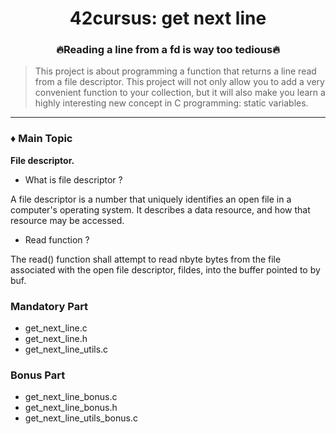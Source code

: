 <div align="center">

# 42cursus: get next line
### 🔥Reading a line from a fd is way too tedious🔥
</div>

> This project is about programming a function that returns a line
read from a file descriptor. This project will not only allow you to add a very convenient function to your collection,
but it will also make you learn a highly interesting new concept in C programming: static
variables.

---
### ♦️ Main Topic
**File descriptor.**
- What is file descriptor ?

A file descriptor is a number that uniquely identifies an open file in a computer's operating system. It describes a data resource, and how that resource may be accessed.

- Read function ?

The read() function shall attempt to read nbyte bytes from the file associated with the open file descriptor, fildes, into the buffer pointed to by buf.


###  Mandatory Part
- get_next_line.c
- get_next_line.h
- get_next_line_utils.c

###  Bonus Part
- get_next_line_bonus.c
- get_next_line_bonus.h
- get_next_line_utils_bonus.c
